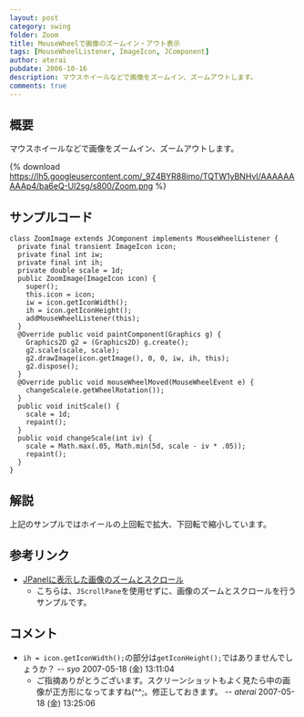 ```yaml
---
layout: post
category: swing
folder: Zoom
title: MouseWheelで画像のズームイン・アウト表示
tags: [MouseWheelListener, ImageIcon, JComponent]
author: aterai
pubdate: 2006-10-16
description: マウスホイールなどで画像をズームイン、ズームアウトします。
comments: true
---
```

## 概要
マウスホイールなどで画像をズームイン、ズームアウトします。

{% download https://lh5.googleusercontent.com/_9Z4BYR88imo/TQTW1yBNHvI/AAAAAAAAAp4/ba6eQ-Ul2sg/s800/Zoom.png %}

## サンプルコード
<pre class="prettyprint"><code>class ZoomImage extends JComponent implements MouseWheelListener {
  private final transient ImageIcon icon;
  private final int iw;
  private final int ih;
  private double scale = 1d;
  public ZoomImage(ImageIcon icon) {
    super();
    this.icon = icon;
    iw = icon.getIconWidth();
    ih = icon.getIconHeight();
    addMouseWheelListener(this);
  }
  @Override public void paintComponent(Graphics g) {
    Graphics2D g2 = (Graphics2D) g.create();
    g2.scale(scale, scale);
    g2.drawImage(icon.getImage(), 0, 0, iw, ih, this);
    g2.dispose();
  }
  @Override public void mouseWheelMoved(MouseWheelEvent e) {
    changeScale(e.getWheelRotation());
  }
  public void initScale() {
    scale = 1d;
    repaint();
  }
  public void changeScale(int iv) {
    scale = Math.max(.05, Math.min(5d, scale - iv * .05));
    repaint();
  }
}
</code></pre>

## 解説
上記のサンプルではホイールの上回転で拡大、下回転で縮小しています。

## 参考リンク
- [JPanelに表示した画像のズームとスクロール](http://terai.xrea.jp/Swing/ZoomingAndPanning.html)
    - こちらは、`JScrollPane`を使用せずに、画像のズームとスクロールを行うサンプルです。

<!-- dummy comment line for breaking list -->

## コメント
- `ih = icon.getIconWidth();`の部分は`getIconHeight();`ではありませんでしょうか？ -- *syo* 2007-05-18 (金) 13:11:04
    - ご指摘ありがとうございます。スクリーンショットもよく見たら中の画像が正方形になってますね(^^;。修正しておきます。 -- *aterai* 2007-05-18 (金) 13:25:06

<!-- dummy comment line for breaking list -->
